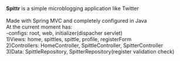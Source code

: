 **Spittr** is a simple microblogging application like Twitter<br>
<br>
Made with Spring MVC and completely configured in Java<br>
At the current moment has: <br>
-configs: root, web, initializer(dispacher servlet) <br>
1)Views: home, spittles, spittle, profile, registerForm <br>
2)Controllers: HomeController, SpittleController, SpitterController <br>
3)Data: SpittleRepository, SpitterRepository(register validation check) <br>
